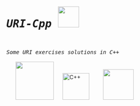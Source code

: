 # <samp><i>URI-Cpp </i></samp><img src="https://media4.giphy.com/media/mrF0X7kMMOX1if7ykw/giphy.gif?cid=790b761184fad64a2499ea2f5d4139e59f4075a0989982bf&rid=giphy.gif&ct=s" width="55"/>

<br>

<samp> <i> Some URI exercises solutions in C++</i></samp>
<br><br>
 &#8287;&#8287;&#8287;&#8287;&#8287;
<a href="https://www.urionlinejudge.com.br/judge/pt/profile/559245"><img src="https://user-images.githubusercontent.com/86380516/138533379-5945dd50-df0a-4845-84b4-d4b12720fc28.png" width="100"/></a> &#8287;&#8287;&#8287;&#8287;  <img src="https://img.icons8.com/ultraviolet/80/000000/c-plus-plus.png" width="70" alt="C++"/>&#8287;&#8287;&#8287;&#8287;&#8287;&#8287;&#8287;&#8287; <img src="https://media4.giphy.com/media/Me7PBESMDoWyzSN9M9/giphy.gif?cid=790b7611240ca99c1c824f1867dd1e33928897012f2af804&rid=giphy.gif&ct=s" width="80">

<br>
<br>

#

